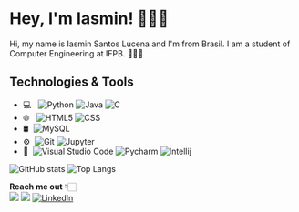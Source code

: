 # Hey, I'm Iasmin! 👩🏻‍🦰
Hi, my name is Iasmin Santos Lucena and I'm from Brasil. I am a student of Computer Engineering at IFPB. 👩🏻‍💻

## Technologies & Tools
- 💻    &nbsp;			 ![Python](https://img.shields.io/badge/Python-3776AB?style=for-the-badge&logo=python&logoColor=white) ![Java](https://img.shields.io/badge/Java-ED8B00?style=for-the-badge&logo=java&logoColor=white) ![C](https://img.shields.io/badge/C-00599C?style=for-the-badge&logo=c&logoColor=white)
- 🌐    &nbsp;	  ![HTML5](https://img.shields.io/badge/HTML5-E34F26?style=for-the-badge&logo=html5&logoColor=white)   ![CSS](https://img.shields.io/badge/CSS3-1572B6?style=for-the-badge&logo=css3&logoColor=white)
- 🛢&nbsp; ![MySQL](https://img.shields.io/badge/MySQL-00000F?style=for-the-badge&logo=mysql&logoColor=white)
- ⚙️&nbsp; ![Git](https://img.shields.io/badge/Git-F05032?style=for-the-badge&logo=git&logoColor=white) ![Jupyter](https://img.shields.io/badge/Jupyter-F37626.svg?&style=for-the-badge&logo=Jupyter&logoColor=white)
- 🔧&nbsp; ![Visual Studio Code](https://img.shields.io/badge/Visual_Studio_Code-0078D4?style=for-the-badge&logo=visual%20studio%20code&logoColor=white)  ![Pycharm](https://img.shields.io/badge/-Pycharm-333333?style=for-the-badge&logo=appveyor) ![Intellij](https://img.shields.io/badge/-Intellij-yellow?style=for-the-badge&logo=appveyor)


![GitHub stats](https://github-readme-stats.vercel.app/api?username=iasminsantosx&show_icons=true&theme=radical)
![Top Langs](https://github-readme-stats-eight-theta.vercel.app/api/top-langs/?username=iasminsantosx&layout=compact&langs_count=8&theme=dracula)

**Reach me out** 👇🏻 <br>
 <a href="https://instagram.com/iasminsantosx" target="_blank"><img src="https://img.shields.io/badge/-Instagram-%23E4405F?style=for-the-badge&logo=instagram&logoColor=white" target="_blank"></a> <a href = "mailto: iasminwinx@gmail.com"><img src="https://img.shields.io/badge/-Gmail-%23EA4335?style=for-the-badge&logo=gmail&logoColor=white" target="_blank"></a> <a href="https://www.linkedin.com/in/iasmin-santos-54b2961a4/"><img alt="LinkedIn" src="https://img.shields.io/badge/LinkedIn-0077B5?style=for-the-badge&logo=linkedin&logoColor=white"></a>






